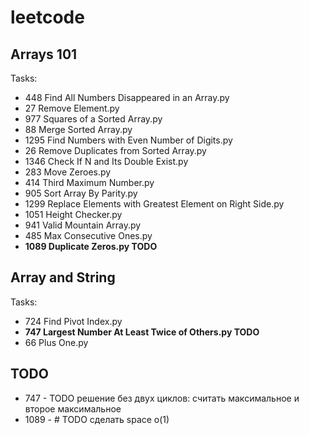 # leetcode

## Arrays 101
Tasks:
* 448 Find All Numbers Disappeared in an Array.py
* 27 Remove Element.py
* 977 Squares of a Sorted Array.py
* 88 Merge Sorted Array.py
* 1295 Find Numbers with Even Number of Digits.py
* 26 Remove Duplicates from Sorted Array.py
* 1346 Check If N and Its Double Exist.py
* 283 Move Zeroes.py
* 414 Third Maximum Number.py
* 905 Sort Array By Parity.py
* 1299 Replace Elements with Greatest Element on Right Side.py
* 1051 Height Checker.py
* 941 Valid Mountain Array.py
* 485 Max Consecutive Ones.py
* **1089 Duplicate Zeros.py TODO**

## Array and String
Tasks:
* 724 Find Pivot Index.py
* **747 Largest Number At Least Twice of Others.py TODO**
* 66 Plus One.py

## TODO
* 747 - TODO решение без двух циклов: считать максимальное и второе максимальное
* 1089 - # TODO  сделать space o(1)